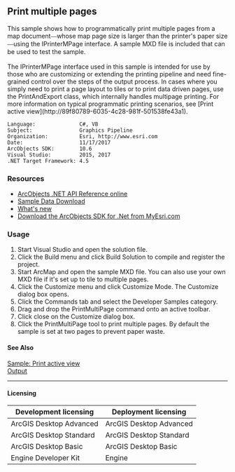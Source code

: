 ## Print multiple pages

  <div xmlns="http://www.w3.org/1999/xhtml">This sample shows how to programmatically print multiple pages from a map document<font face="Verdana">—</font>whose map page size is larger than the printer's paper size<font face="Verdana">—</font>using the IPrinterMPage interface. A sample MXD file is included that can be used to test the sample.</div>
  <div xmlns="http://www.w3.org/1999/xhtml"> </div>
  <div xmlns="http://www.w3.org/1999/xhtml">The IPrinterMPage interface used in this sample is intended for use by those who are customizing or extending the printing pipeline and need fine-grained control over the steps of the output process. In cases where you simply need to print a page layout to tiles or to print data driven pages, use the PrintAndExport class, which internally handles multipage printing. For more information on typical programmatic printing scenarios, see [Print active view](http://89f80789-6035-4c28-981f-501538fe43a1).</div>  


<!-- TODO: Fill this section below with metadata about this sample-->
```
Language:              C#, VB
Subject:               Graphics Pipeline
Organization:          Esri, http://www.esri.com
Date:                  11/17/2017
ArcObjects SDK:        10.6
Visual Studio:         2015, 2017
.NET Target Framework: 4.5
```

### Resources

* [ArcObjects .NET API Reference online](http://desktop.arcgis.com/en/arcobjects/latest/net/webframe.htm)  
* [Sample Data Download](../../releases)  
* [What's new](http://desktop.arcgis.com/en/arcobjects/latest/net/webframe.htm#91cabc68-2271-400a-8ff9-c7fb25108546.htm)  
* [Download the ArcObjects SDK for .Net from MyEsri.com](https://my.esri.com/)  

### Usage
1. Start Visual Studio and open the solution file.  
1. Click the Build menu and click Build Solution to compile and register the project.  
1. Start ArcMap and open the sample MXD file. You can also use your own MXD file if it's set up to tile to multiple pages.  
1. Click the Customize menu and click Customize Mode. The Customize dialog box opens.  
1. Click the Commands tab and select the Developer Samples category.  
1. Drag and drop the PrintMultiPage command onto an active toolbar.  
1. Click close on the Customize dialog box.  
1. Click the PrintMultiPage tool to print multiple pages. By default the sample is set at two pages to prevent paper waste.  







#### See Also  
[Sample: Print active view](../../../Net/GraphicsPipeline/PrintActiveView)  
[Output](http://desktop.arcgis.com/search/?q=Output&p=0&language=en&product=arcobjects-sdk-dotnet&version=&n=15&collection=help)  


---------------------------------

#### Licensing  
| Development licensing | Deployment licensing | 
| ------------- | ------------- | 
| ArcGIS Desktop Advanced | ArcGIS Desktop Advanced |  
| ArcGIS Desktop Standard | ArcGIS Desktop Standard |  
| ArcGIS Desktop Basic | ArcGIS Desktop Basic |  
| Engine Developer Kit | Engine |  


